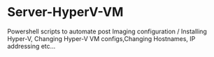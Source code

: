 # Server-HyperV-VM
Powershell scripts to automate post Imaging configuration / Installing Hyper-V, Changing Hyper-V VM configs,Changing Hostnames, IP addressing etc...
